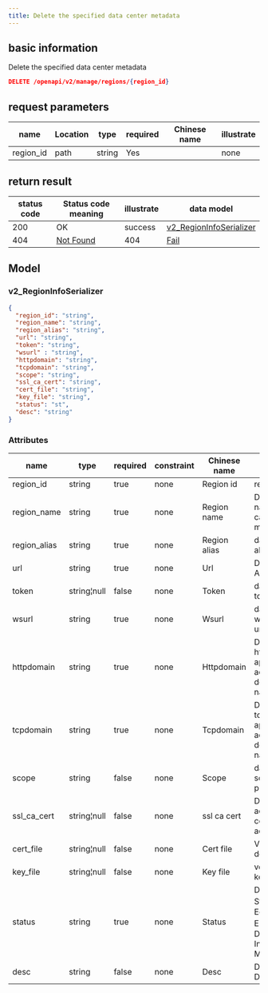 ```yaml
---
title: Delete the specified data center metadata
---
```


## basic information

Delete the specified data center metadata

```json title="请求路径"
DELETE /openapi/v2/manage/regions/{region_id}
```


## request parameters

| name      | Location | type   | required | Chinese name | illustrate |
| --------- | -------- | ------ | -------- | ------------ | ---------- |
| region_id | path     | string | Yes      |              | none       |


## return result

| status code | Status code meaning                                            | illustrate | data model                                          |
| ----------- | -------------------------------------------------------------- | ---------- | --------------------------------------------------- |
| 200         | OK                                                             | success    | [v2_RegionInfoSerializer](#v2_regioninfoserializer) |
| 404         | [Not Found](https://tools.ietf.org/html/rfc7231#section-6.5.4) | 404        | [Fail](#schemafail)                                 |

## Model

### v2_RegionInfoSerializer

```json
{
  "region_id": "string",
  "region_name": "string",
  "region_alias": "string",
  "url": "string",
  "token": "string",
  "wsurl" : "string",
  "httpdomain": "string",
  "tcpdomain": "string",
  "scope": "string",
  "ssl_ca_cert": "string",
  "cert_file": "string",
  "key_file": "string",
  "status": "st",
  "desc": "string"
}

```

### Attributes

| name          | type        | required | constraint | Chinese name | illustrate                                                           |
| ------------- | ----------- | -------- | ---------- | ------------ | -------------------------------------------------------------------- |
| region_id     | string      | true     | none       | Region id    | region id                                                            |
| region_name   | string      | true     | none       | Region name  | Data center name, cannot be modified                                 |
| region_alias  | string      | true     | none       | Region alias | data center alias                                                    |
| url           | string      | true     | none       | Url          | Datacenter API url                                                   |
| token         | string¦null | false    | none       | Token        | data center token                                                    |
| wsurl         | string      | true     | none       | Wsurl        | datacenter websocket url                                             |
| httpdomain    | string      | true     | none       | Httpdomain   | Data center http application access root domain name                 |
| tcpdomain     | string      | true     | none       | Tcpdomain    | Data center tcp application access root domain name                  |
| scope         | string      | false    | none       | Scope        | data center scope private|public                                     |
| ssl_ca_cert | string¦null | false    | none       | ssl ca cert  | Data center access ca certificate address                            |
| cert_file     | string¦null | false    | none       | Cert file    | Verify documents                                                     |
| key_file      | string¦null | false    | none       | Key file     | verification key                                                     |
| status        | string      | true     | none       | Status       | Data Center Status 0：Editing 1: Enabled 2：Disabled 3: In Maintenance |
| desc          | string      | false    | none       | Desc         | Data Center Description                                              |